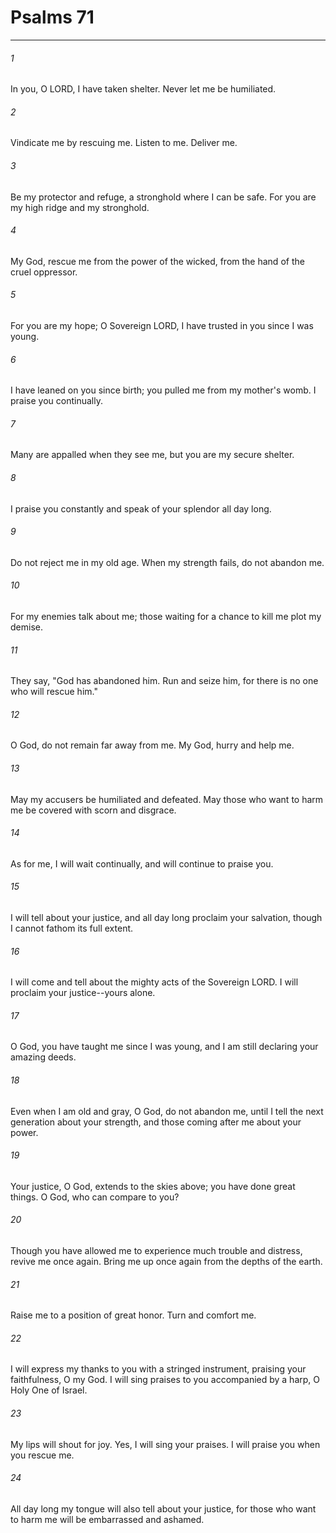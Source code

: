 # Psalms 71
***



###### 1 
In you, O LORD, I have taken shelter. Never let me be humiliated. 

###### 2 
Vindicate me by rescuing me. Listen to me. Deliver me. 

###### 3 
Be my protector and refuge, a stronghold where I can be safe. For you are my high ridge and my stronghold. 

###### 4 
My God, rescue me from the power of the wicked, from the hand of the cruel oppressor. 

###### 5 
For you are my hope; O Sovereign LORD, I have trusted in you since I was young. 

###### 6 
I have leaned on you since birth; you pulled me from my mother's womb. I praise you continually. 

###### 7 
Many are appalled when they see me, but you are my secure shelter. 

###### 8 
I praise you constantly and speak of your splendor all day long. 

###### 9 
Do not reject me in my old age. When my strength fails, do not abandon me. 

###### 10 
For my enemies talk about me; those waiting for a chance to kill me plot my demise. 

###### 11 
They say, "God has abandoned him. Run and seize him, for there is no one who will rescue him." 

###### 12 
O God, do not remain far away from me. My God, hurry and help me. 

###### 13 
May my accusers be humiliated and defeated. May those who want to harm me be covered with scorn and disgrace. 

###### 14 
As for me, I will wait continually, and will continue to praise you. 

###### 15 
I will tell about your justice, and all day long proclaim your salvation, though I cannot fathom its full extent. 

###### 16 
I will come and tell about the mighty acts of the Sovereign LORD. I will proclaim your justice--yours alone. 

###### 17 
O God, you have taught me since I was young, and I am still declaring your amazing deeds. 

###### 18 
Even when I am old and gray, O God, do not abandon me, until I tell the next generation about your strength, and those coming after me about your power. 

###### 19 
Your justice, O God, extends to the skies above; you have done great things. O God, who can compare to you? 

###### 20 
Though you have allowed me to experience much trouble and distress, revive me once again. Bring me up once again from the depths of the earth. 

###### 21 
Raise me to a position of great honor. Turn and comfort me. 

###### 22 
I will express my thanks to you with a stringed instrument, praising your faithfulness, O my God. I will sing praises to you accompanied by a harp, O Holy One of Israel. 

###### 23 
My lips will shout for joy. Yes, I will sing your praises. I will praise you when you rescue me. 

###### 24 
All day long my tongue will also tell about your justice, for those who want to harm me will be embarrassed and ashamed.
